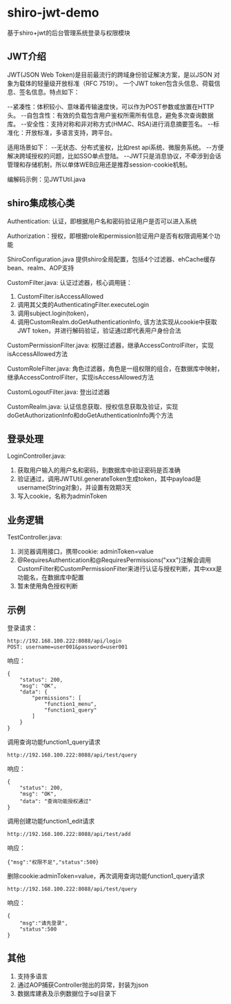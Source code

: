 # shiro-jwt-demo
基于shiro+jwt的后台管理系统登录与权限模块

## JWT介绍 ##
JWT(JSON Web Token)是目前最流行的跨域身份验证解决方案，是以JSON 对象为载体的轻量级开放标准（RFC 7519）。
一个JWT token包含头信息、荷载信息、签名信息。特点如下：

--紧凑性：体积较小、意味着传输速度快，可以作为POST参数或放置在HTTP头。
--自包含性：有效的负载包含用户鉴权所需所有信息，避免多次查询数据库。
--安全性：支持对称和非对称方式(HMAC、RSA)进行消息摘要签名。
--标准化：开放标准，多语言支持，跨平台。

适用场景如下：
--无状态、分布式鉴权，比如rest api系统、微服务系统。
--方便解决跨域授权的问题，比如SSO单点登陆。
--JWT只是消息协议，不牵涉到会话管理和存储机制，所以单体WEB应用还是推荐session-cookie机制。

编解码示例：见JWTUtil.java


## shiro集成核心类 ##

Authentication: 认证，即根据用户名和密码验证用户是否可以进入系统

Authorization：授权，即根据role和permission验证用户是否有权限调用某个功能

ShiroConfiguration.java 提供shiro全局配置，包括4个过滤器、ehCache缓存bean、realm、AOP支持

CustomFilter.java: 认证过滤器，核心调用链：

1. CustomFilter.isAccessAllowed
2. 调用其父类的AuthenticatingFilter.executeLogin
3. 调用subject.login(token)，
4. 调用CustomRealm.doGetAuthenticationInfo, 该方法实现从cookie中获取JWT token，并进行解码验证，验证通过即代表用户身份合法

CustomPermissionFilter.java: 权限过滤器，继承AccessControlFilter，实现isAccessAllowed方法

CustomRoleFilter.java: 角色过滤器，角色是一组权限的组合，在数据库中映射，继承AccessControlFilter，实现isAccessAllowed方法

CustomLogoutFilter.java: 登出过滤器

CustomRealm.java: 认证信息获取、授权信息获取及验证，实现doGetAuthorizationInfo和doGetAuthenticationInfo两个方法

## 登录处理 ##
LoginController.java: 
1. 获取用户输入的用户名和密码，到数据库中验证密码是否准确
2. 验证通过，调用JWTUtil.generateToken生成token，其中payload是username(String对象)，并设置有效期3天
3. 写入cookie，名称为adminToken

## 业务逻辑 ##
TestController.java:
1. 浏览器调用接口，携带cookie: adminToken=value
2. @RequiresAuthentication和@RequiresPermissions("xxx")注解会调用CustomFilter和CustomPermissionFilter来进行认证与授权判断，其中xxx是功能名，在数据库中配置
3. 暂未使用角色授权判断


## 示例 ##
登录请求：
```
http://192.168.100.222:8088/api/login
POST: username=user001&password=user001
````
响应：
```
{
    "status": 200,
    "msg": "OK",
    "data": {
        "permissions": [
            "function1_menu",
            "function1_query"
        ]
    }
}
````
调用查询功能function1_query请求
```
http://192.168.100.222:8088/api/test/query
```
响应：
```
{
    "status": 200,
    "msg": "OK",
    "data": "查询功能授权通过"
}
```
调用创建功能function1_edit请求
```
http://192.168.100.222:8088/api/test/add
```
响应：
```
{"msg":"权限不足","status":500}
```
删除cookie:adminToken=value，再次调用查询功能function1_query请求
```
http://192.168.100.222:8088/api/test/query
```
响应：
```
{
	"msg":"请先登录",
	"status":500
}
```


## 其他 ##
1. 支持多语言
2. 通过AOP捕获Controller抛出的异常，封装为json
3. 数据库建表及示例数据位于sql目录下
